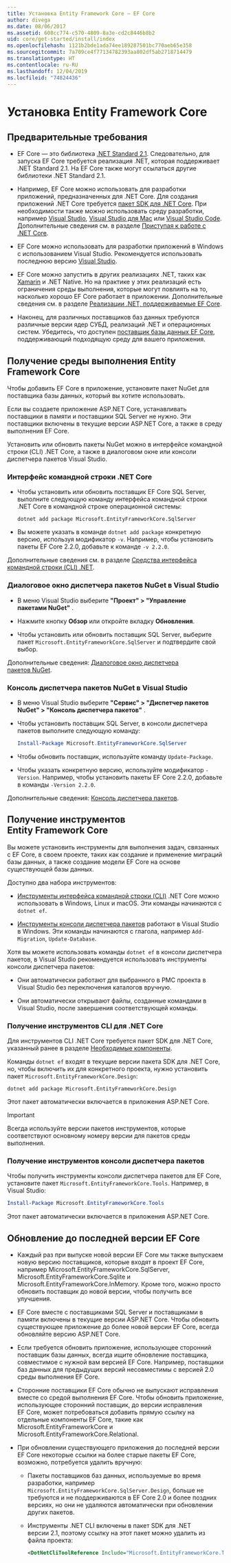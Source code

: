 ```yaml
---
title: Установка Entity Framework Core — EF Core
author: divega
ms.date: 08/06/2017
ms.assetid: 608cc774-c570-4809-8a3e-cd2c8446b8b2
uid: core/get-started/install/index
ms.openlocfilehash: 1121b2bde1ada74ee189287501bc770aeb65e358
ms.sourcegitcommit: 7a709ce4f77134782393aa802df5ab2718714479
ms.translationtype: HT
ms.contentlocale: ru-RU
ms.lasthandoff: 12/04/2019
ms.locfileid: "74824436"
---
```

# <a name="installing-entity-framework-core"></a>Установка Entity Framework Core

## <a name="prerequisites"></a>Предварительные требования

* EF Core — это библиотека [.NET Standard 2.1](/dotnet/standard/net-standard). Следовательно, для запуска EF Core требуется реализация .NET, которая поддерживает .NET Standard 2.1. На EF Core также могут ссылаться другие библиотеки .NET Standard 2.1.

* Например, EF Core можно использовать для разработки приложений, предназначенных для .NET Core. Для создания приложений .NET Core требуется [пакет SDK для .NET Core](https://dotnet.microsoft.com/download). При необходимости также можно использовать среду разработки, например [Visual Studio](https://visualstudio.microsoft.com/vs), [Visual Studio для Mac](https://visualstudio.microsoft.com/vs/mac) или [Visual Studio Code](https://code.visualstudio.com). Дополнительные сведения см. в разделе [Приступая к работе с .NET Core](/dotnet/core/get-started).

* EF Core можно использовать для разработки приложений в Windows с использованием Visual Studio. Рекомендуется использовать последнюю версию [Visual Studio](https://visualstudio.microsoft.com/vs).

* EF Core можно запустить в других реализациях .NET, таких как [Xamarin](https://dotnet.microsoft.com/apps/xamarin) и .NET Native. Но на практике у этих реализаций есть ограничения среды выполнения, которые могут повлиять на то, насколько хорошо EF Core работает в приложении. Дополнительные сведения см. в разделе [Реализации .NET, поддерживаемые EF Core](xref:core/platforms/index).

* Наконец, для различных поставщиков баз данных требуются различные версии ядер СУБД, реализаций .NET и операционных систем. Убедитесь, что доступен [поставщик базы данных EF Core](xref:core/providers/index), поддерживающий подходящую среду для вашего приложения.

## <a name="get-the-entity-framework-core-runtime"></a>Получение среды выполнения Entity Framework Core

Чтобы добавить EF Core в приложение, установите пакет NuGet для поставщика базы данных, который вы хотите использовать.

Если вы создаете приложение ASP.NET Core, устанавливать поставщики в памяти и поставщики SQL Server не нужно. Эти поставщики включены в текущие версии ASP.NET Core, а также в среду выполнения EF Core.  

Установить или обновить пакеты NuGet можно в интерфейсе командной строки (CLI) .NET Core, а также в диалоговом окне или консоли диспетчера пакетов Visual Studio.

### <a name="net-core-cli"></a>Интерфейс командной строки .NET Core

* Чтобы установить или обновить поставщик EF Core SQL Server, выполните следующую команду интерфейса командной строки .NET Core в командной строке операционной системы:

  ```dotnetcli
  dotnet add package Microsoft.EntityFrameworkCore.SqlServer
  ```

* Вы можете указать в команде `dotnet add package` конкретную версию, используя модификатор `-v`. Например, чтобы установить пакеты EF Core 2.2.0, добавьте к команде `-v 2.2.0`.

Дополнительные сведения см. в разделе [Средства интерфейса командной строки (CLI) .NET](/dotnet/core/tools/).

### <a name="visual-studio-nuget-package-manager-dialog"></a>Диалоговое окно диспетчера пакетов NuGet в Visual Studio

* В меню Visual Studio выберите **"Проект" > "Управление пакетами NuGet"** .

* Нажмите кнопку **Обзор** или откройте вкладку **Обновления**.

* Чтобы установить или обновить поставщик SQL Server, выберите пакет `Microsoft.EntityFrameworkCore.SqlServer` и подтвердите свой выбор.

Дополнительные сведения: [Диалоговое окно диспетчера пакетов NuGet](/nuget/tools/package-manager-ui).

### <a name="visual-studio-nuget-package-manager-console"></a>Консоль диспетчера пакетов NuGet в Visual Studio

* В меню Visual Studio выберите **"Сервис" > "Диспетчер пакетов NuGet" > "Консоль диспетчера пакетов"** .

* Чтобы установить поставщик SQL Server, в консоли диспетчера пакетов выполните следующую команду:

  ``` PowerShell  
  Install-Package Microsoft.EntityFrameworkCore.SqlServer
  ```

* Чтобы обновить поставщик, используйте команду `Update-Package`.

* Чтобы указать конкретную версию, используйте модификатор `-Version`. Например, чтобы установить пакеты EF Core 2.2.0, добавьте в команды `-Version 2.2.0`.

Дополнительные сведения: [Консоль диспетчера пакетов](/nuget/tools/package-manager-console).

## <a name="get-the-entity-framework-core-tools"></a>Получение инструментов Entity Framework Core

Вы можете установить инструменты для выполнения задач, связанных с EF Core, в своем проекте, таких как создание и применение миграций базы данных, а также создание модели EF Core на основе существующей базы данных.

Доступно два набора инструментов:

* [Инструменты интерфейса командной строки (CLI)](xref:core/miscellaneous/cli/dotnet) .NET Core можно использовать в Windows, Linux и macOS. Эти команды начинаются с `dotnet ef`.

* [Инструменты консоли диспетчера пакетов](xref:core/miscellaneous/cli/powershell) работают в Visual Studio в Windows. Эти команды начинаются с глагола, например `Add-Migration`, `Update-Database`.

Хотя вы можете использовать команды `dotnet ef` в консоли диспетчера пакетов, в Visual Studio рекомендуется использовать инструменты консоли диспетчера пакетов:

* Они автоматически работают для выбранного в PMC проекта в Visual Studio без переключения каталогов вручную.  

* Они автоматически открывают файлы, созданные командами в Visual Studio, после завершения соответствующей команды.

<a name="cli"></a>

### <a name="get-the-net-core-cli-tools"></a>Получение инструментов CLI для .NET Core

Для инструментов CLI .NET Core требуется пакет SDK для .NET Core, указанный ранее в разделе [Необходимые компоненты](#prerequisites).

Команды `dotnet ef` входят в текущие версии пакета SDK для .NET Core, но, чтобы включить их для конкретного проекта, нужно установить пакет `Microsoft.EntityFrameworkCore.Design`:

```dotnetcli
dotnet add package Microsoft.EntityFrameworkCore.Design
```

Этот пакет автоматически включается в приложения ASP.NET Core.

> [!IMPORTANT]
> Всегда используйте версии пакетов инструментов, которые соответствуют основному номеру версии для пакетов среды выполнения.

### <a name="get-the-package-manager-console-tools"></a>Получение инструментов консоли диспетчера пакетов

Чтобы получить инструменты консоли диспетчера пакетов для EF Core, установите пакет `Microsoft.EntityFrameworkCore.Tools`. Например, в Visual Studio:

``` PowerShell
Install-Package Microsoft.EntityFrameworkCore.Tools
```

Этот пакет автоматически включается в приложения ASP.NET Core.

## <a name="upgrading-to-the-latest-ef-core"></a>Обновление до последней версии EF Core

* Каждый раз при выпуске новой версии EF Core мы также выпускаем новую версию поставщиков, которые входят в проект EF Core, например Microsoft.EntityFrameworkCore.SqlServer, Microsoft.EntityFrameworkCore.Sqlite и Microsoft.EntityFrameworkCore.InMemory. Кроме того, можно просто обновить поставщик до новой версии, чтобы получить все улучшения.

* EF Core вместе с поставщиками SQL Server и поставщиками в памяти включены в текущие версии ASP.NET Core. Чтобы обновить существующее приложение до более новой версии EF Core, всегда обновляйте версию ASP.NET Core.

* Если требуется обновить приложение, использующее сторонний поставщик базы данных, всегда ищите обновление поставщика, совместимое с нужной вам версией EF Core. Например, поставщики баз данных для предыдущих версий несовместимы с версией 2.0 среды выполнения EF Core.

* Сторонние поставщики EF Core обычно не выпускают исправления вместе со средой выполнения EF Core. Чтобы обновить приложение, использующее сторонний поставщик, до версии исправления EF Core, может потребоваться добавить прямую ссылку на отдельные компоненты EF Core, такие как Microsoft.EntityFrameworkCore и Microsoft.EntityFrameworkCore.Relational.

* При обновлении существующего приложения до последней версии EF Core некоторые ссылки на более старые пакеты EF Core, возможно, потребуется удалить вручную:

  * Пакеты поставщиков баз данных, используемые во время разработки, например `Microsoft.EntityFrameworkCore.SqlServer.Design`, больше не требуются и не поддерживаются в EF Core 2.0 и более поздних версиях, но они не удаляются автоматически при обновлении других пакетов.

  * Инструменты .NET CLI включены в пакет SDK для .NET версии 2.1, поэтому ссылку на этот пакет можно удалить из файла проекта:

    ``` xml
    <DotNetCliToolReference Include="Microsoft.EntityFrameworkCore.Tools.DotNet" Version="2.0.0" />
    ```
